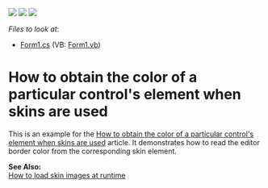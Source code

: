 <!-- default badges list -->
![](https://img.shields.io/endpoint?url=https://codecentral.devexpress.com/api/v1/VersionRange/128621842/13.1.4%2B)
[![](https://img.shields.io/badge/Open_in_DevExpress_Support_Center-FF7200?style=flat-square&logo=DevExpress&logoColor=white)](https://supportcenter.devexpress.com/ticket/details/E606)
[![](https://img.shields.io/badge/📖_How_to_use_DevExpress_Examples-e9f6fc?style=flat-square)](https://docs.devexpress.com/GeneralInformation/403183)
<!-- default badges end -->
<!-- default file list -->
*Files to look at*:

* [Form1.cs](./CS/Form1.cs) (VB: [Form1.vb](./VB/Form1.vb))
<!-- default file list end -->
# How to obtain the color of a particular control's element when skins are used


<p>This is an example for the <a href="https://www.devexpress.com/Support/Center/p/A2967">How to obtain the color of a particular control's element when skins are used</a> article. It demonstrates how to read the editor border color from the corresponding skin element.</p><p><strong>See Also:</strong><br />
<a href="https://www.devexpress.com/Support/Center/p/E623">How to load skin images at runtime</a></p>

<br/>


